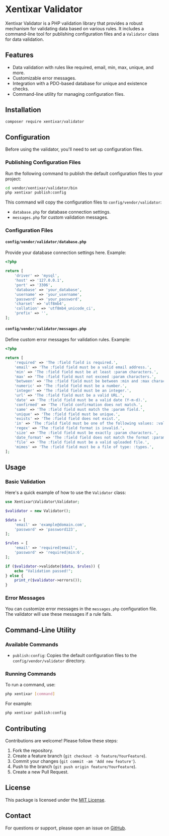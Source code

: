 # Xentixar Validator

Xentixar Validator is a PHP validation library that provides a robust mechanism for validating data based on various rules. It includes a command-line tool for publishing configuration files and a `Validator` class for data validation.

## Features

- Data validation with rules like required, email, min, max, unique, and more.
- Customizable error messages.
- Integration with a PDO-based database for unique and existence checks.
- Command-line utility for managing configuration files.

## Installation

```sh
composer require xentixar/validator
```

## Configuration

Before using the validator, you'll need to set up configuration files.

### Publishing Configuration Files

Run the following command to publish the default configuration files to your project:

```sh
cd vendor/xentixar/validator/bin
php xentixar publish:config
```

This command will copy the configuration files to `config/vendor/validator`:

- `database.php` for database connection settings.
- `messages.php` for custom validation messages.

### Configuration Files

#### `config/vendor/validator/database.php`

Provide your database connection settings here. Example:

```php
<?php

return [
    'driver' => 'mysql',
    'host' => '127.0.0.1',
    'port' => '3306',
    'database' => 'your_database',
    'username' => 'your_username',
    'password' => 'your_password',
    'charset' => 'utf8mb4',
    'collation' => 'utf8mb4_unicode_ci',
    'prefix' => '',
];
```

#### `config/vendor/validator/messages.php`

Define custom error messages for validation rules. Example:

```php
<?php

return [
    'required' => 'The :field field is required.',
    'email' => 'The :field field must be a valid email address.',
    'min' => 'The :field field must be at least :param characters.',
    'max' => 'The :field field must not exceed :param characters.',
    'between' => 'The :field field must be between :min and :max characters.',
    'numeric' => 'The :field field must be a number.',
    'integer' => 'The :field field must be an integer.',
    'url' => 'The :field field must be a valid URL.',
    'date' => 'The :field field must be a valid date (Y-m-d).',
    'confirmed' => 'The :field confirmation does not match.',
    'same' => 'The :field field must match the :param field.',
    'unique' => 'The :field field must be unique.',
    'exists' => 'The :field field does not exist.',
    'in' => 'The :field field must be one of the following values: :values.',
    'regex' => 'The :field field format is invalid.',
    'size' => 'The :field field must be exactly :param characters.',
    'date_format' => 'The :field field does not match the format :param.',
    'file' => 'The :field field must be a valid uploaded file.',
    'mimes' => 'The :field field must be a file of type: :types.',
];
```

## Usage

### Basic Validation

Here's a quick example of how to use the `Validator` class:

```php
use Xentixar\Validator\Validator;

$validator = new Validator();

$data = [
    'email' => 'example@domain.com',
    'password' => 'password123',
];

$rules = [
    'email' => 'required|email',
    'password' => 'required|min:6',
];

if ($validator->validate($data, $rules)) {
    echo "Validation passed!";
} else {
    print_r($validator->errors());
}
```

### Error Messages

You can customize error messages in the `messages.php` configuration file. The validator will use these messages if a rule fails.

## Command-Line Utility

### Available Commands

- `publish:config`: Copies the default configuration files to the `config/vendor/validator` directory.

### Running Commands

To run a command, use:

```sh
php xentixar [command]
```

For example:

```sh
php xentixar publish:config
```

## Contributing

Contributions are welcome! Please follow these steps:

1. Fork the repository.
2. Create a feature branch (`git checkout -b feature/YourFeature`).
3. Commit your changes (`git commit -am 'Add new feature'`).
4. Push to the branch (`git push origin feature/YourFeature`).
5. Create a new Pull Request.

## License

This package is licensed under the [MIT License](LICENSE).

## Contact

For questions or support, please open an issue on [GitHub](https://github.com/xentixar/validator/issues).
